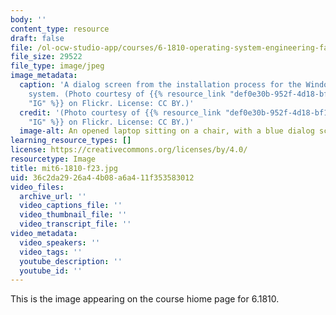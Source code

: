 ```yaml
---
body: ''
content_type: resource
draft: false
file: /ol-ocw-studio-app/courses/6-1810-operating-system-engineering-fall-2023/mit6-1810-f23.jpg
file_size: 29522
file_type: image/jpeg
image_metadata:
  caption: 'A dialog screen from the installation process for the Windows operating
    system. (Photo courtesy of {{% resource_link "def0e30b-952f-4d18-bf1b-b2e571444c39"
    "IG" %}} on Flickr. License: CC BY.)'
  credit: '(Photo courtesy of {{% resource_link "def0e30b-952f-4d18-bf1b-b2e571444c39"
    "IG" %}} on Flickr. License: CC BY.)'
  image-alt: An opened laptop sitting on a chair, with a blue dialog screen showing.
learning_resource_types: []
license: https://creativecommons.org/licenses/by/4.0/
resourcetype: Image
title: mit6-1810-f23.jpg
uid: 36c2da29-26a4-4b08-a6a4-11f353583012
video_files:
  archive_url: ''
  video_captions_file: ''
  video_thumbnail_file: ''
  video_transcript_file: ''
video_metadata:
  video_speakers: ''
  video_tags: ''
  youtube_description: ''
  youtube_id: ''
---
```

This is the image appearing on the course hiome page for 6.1810.